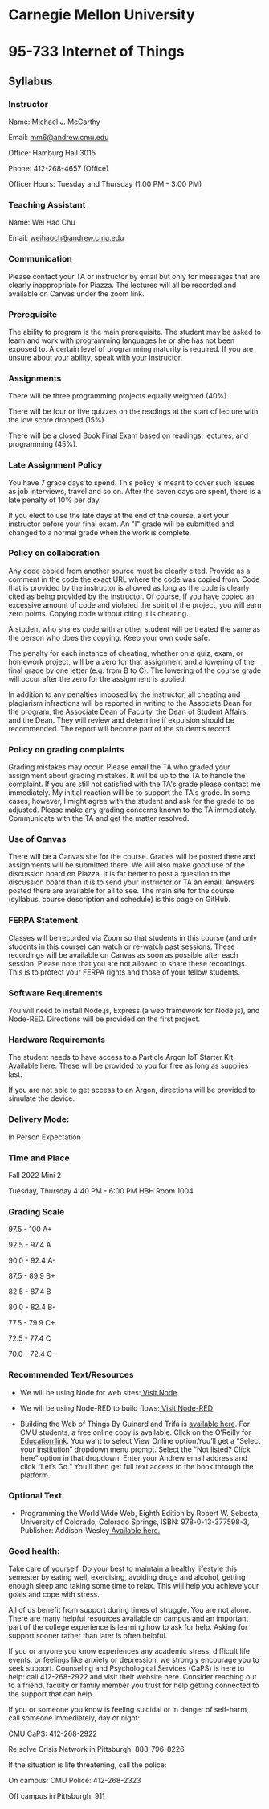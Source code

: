 # Carnegie Mellon University

# 95-733 Internet of Things

## Syllabus

### Instructor

Name: Michael J. McCarthy

Email: mm6@andrew.cmu.edu

Office: Hamburg Hall 3015

Phone: 412-268-4657 (Office)

Officer Hours: Tuesday and Thursday (1:00 PM - 3:00 PM)

### Teaching Assistant

Name: Wei Hao Chu

Email: weihaoch@andrew.cmu.edu

<!--
Name: Kieran Walsh

Email: kawalsh@andrew.cmu.edu
-->
### Communication

Please contact your TA or instructor by email but only for messages that are clearly inappropriate for Piazza. The lectures will all be recorded and available on Canvas under the zoom link.

### Prerequisite

The ability to program is the main prerequisite.  The student may be asked to learn and work
with programming languages he or she has not been exposed to. A certain level
of programming maturity is required. If you are unsure about your
ability, speak with your instructor.

### Assignments

There will be three programming projects equally weighted (40%).

<!--
You may replace the third project with a presentation on an IoT related topic. The presentation might demonstrate an interesting technology in action or might be a review of a published paper.


If you plan on replacing Project 3 with a presentation, be sure to discuss the topic with me two weeks prior to the end of the mini.
-->
There will be four or five quizzes on the readings at the start of lecture with the low score dropped (15%).

There will be a closed Book Final Exam based on readings, lectures, and programming (45%).

### Late Assignment Policy

You have 7 grace days to spend. This policy is meant to cover such issues as job
interviews, travel and so on. After the seven days are spent, there is a late penalty of 10% per day.

If you elect to use the late days at the end of the course, alert your instructor before your final exam. An "I" grade will be submitted and changed to a normal grade when the work is complete.

### Policy on collaboration

Any code copied from another source must be clearly cited. Provide as a comment in the code the exact URL where the code was copied from. Code that is provided by the instructor is allowed as long as the code is clearly cited as being provided by the instructor. Of course, if you have copied an excessive amount of code and violated the spirit of the project, you will earn zero points. Copying code without citing it is cheating.

A student who shares code with another student will be treated the same as the person who does the copying. Keep your own code safe.

The penalty for each instance of cheating, whether on a quiz, exam, or homework project, will be a zero for that assignment and a lowering of the final grade by one letter (e.g. from B to C). The lowering of the course grade will occur after the zero for the assignment is applied.

In addition to any penalties imposed by the instructor, all cheating and plagiarism infractions will be reported in writing to the Associate Dean for the program, the Associate Dean of Faculty, the Dean of Student Affairs, and the Dean. They will review and determine if expulsion should be recommended. The report will become part of the student’s record.

### Policy on grading complaints

Grading mistakes may occur. Please email the TA who graded your assignment about grading mistakes. It will be up to the TA to handle the complaint. If you are still not satisfied with the TA's grade please contact me immediately. My initial reaction will be to support the TA's grade. In some cases, however, I might agree with the student and ask for the grade to be adjusted. Please make any grading concerns known to the TA immediately. Communicate with the TA and get the matter resolved.

### Use of Canvas


There will be a Canvas site for the course. Grades will be posted there and assignments will be submitted there. We will also make good use of the discussion board on Piazza. It is far better to post a question to the discussion board than it is to send your instructor or TA an email. Answers posted there are available for all to see. The main site for the course (syllabus, course description and schedule) is this page on GitHub.

### FERPA Statement

Classes will be recorded via Zoom so that students in this course (and only students in this course) can watch or re-watch past  sessions. These recordings will be available on Canvas as soon as possible after each session. Please note that you are not allowed to share these recordings. This is to protect your FERPA rights and those of your fellow students.


### Software Requirements

You will need to install Node.js, Express (a web framework for Node.js), and Node-RED. Directions will be provided on the first project.


### Hardware Requirements

The student needs to have access to a Particle Argon IoT Starter Kit. [Available here.](https://store.particle.io/collections/dev-kits/products/argon-kit) These will be provided to you for free as long as supplies last.

If you are not able to get access to an Argon, directions will be provided to simulate the device.

### Delivery Mode:

In Person Expectation


### Time and Place

Fall 2022 Mini 2

Tuesday, Thursday 4:40 PM - 6:00 PM HBH Room 1004


### Grading Scale

97.5 - 100 A+

92.5 - 97.4 A

90.0 - 92.4 A-

87.5 - 89.9 B+

82.5 - 87.4 B

80.0 - 82.4 B-

77.5 - 79.9 C+

72.5 - 77.4 C

70.0 - 72.4 C-

### Recommended Text/Resources

+ We will be using Node for web sites:[ Visit Node](https://nodejs.org/en/about/)

+ We will be using Node-RED to build flows:[ Visit Node-RED]( https://nodered.org/)

+ Building the Web of Things By Guinard and Trifa is [available here](https://webofthings.org/). For CMU students, a free online copy is available. Click on the O’Reilly for [Education link](https://www.oreilly.com/library/view/building-the-web/9781617292682/?ar). You want to select View Online option.You’ll get a “Select your institution” dropdown menu prompt. Select the “Not listed? Click here” option in that dropdown. Enter your Andrew email address and click “Let’s Go.” You’ll then get full text access to the book through the platform.

### Optional Text

+ Programming the World Wide Web, Eighth Edition by Robert W. Sebesta, University of Colorado, Colorado Springs, ISBN: 978-0-13-377598-3, Publisher: Addison-Wesley[ Available here.](https://www.amazon.com/Programming-World-Wide-Web-8th/dp/0133775984/ref=pd_sbs_1/145-4982105-1913726?pd_rd_w=w8kNt&pf_rd_p=f8e24c42-8be0-4374-84aa-bb08fd897453&pf_rd_r=24P162J7ZQRTFD1M9DWZ&pd_rd_r=9dcd81de-a3c1-4517-b29e-27c0cb48789a&pd_rd_wg=4FhZj&pd_rd_i=0133775984&psc=1)

### Good health:

Take care of yourself.  Do your best to maintain a healthy lifestyle this semester by eating well, exercising, avoiding drugs and alcohol, getting enough sleep and taking some time to relax. This will help you achieve your goals and cope with stress.

All of us benefit from support during times of struggle. You are not alone. There are many helpful resources available on campus and an important part of the college experience is learning how to ask for help. Asking for support sooner rather than later is often helpful.

If you or anyone you know experiences any academic stress, difficult life events, or feelings like anxiety or depression, we strongly encourage you to seek support. Counseling and Psychological Services (CaPS) is here to help: call 412-268-2922 and visit their website here. Consider reaching out to a friend, faculty or family member you trust for help getting connected to the support that can help.

If you or someone you know is feeling suicidal or in danger of self-harm, call someone immediately, day or night:

CMU CaPS: 412-268-2922

Re:solve Crisis Network in Pittsburgh: 888-796-8226

If the situation is life threatening, call the police:

On campus: CMU Police: 412-268-2323

Off campus in Pittsburgh: 911
